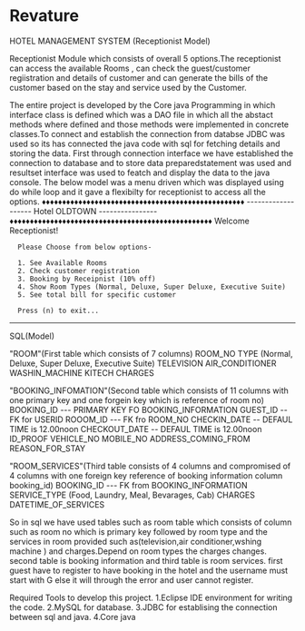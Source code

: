 # Revature
HOTEL MANAGEMENT SYSTEM (Receptionist Model)

Receptionist Module which consists of overall 5 options.The receptionist can access the available Rooms , can check the guest/customer regiistration and details of customer and can generate the bills of the customer based on the stay and service used by the Customer.

The entire project is developed by the Core java Programming in which interface class is defined which was a DAO file in which all the abstact methods where defined and those methods were implemented in concrete classes.To connect and establish the connection from databse JDBC was used so its has connected the java code with sql for fetching details and storing the data.
First through connection interface we have established the connection to database and to store data preparedstatement was used and resultset interface was used to featch and display the data to the java console.
The below model was a menu driven which was displayed using do while loop and it gave a flexibilty for receptionist to access all the options.
♦♦♦♦♦♦♦♦♦♦♦♦♦♦♦♦♦♦♦♦♦♦♦♦♦♦♦♦♦♦♦♦♦♦♦♦♦♦♦♦♦♦♦♦♦♦♦♦♦♦
------------------- Hotel OLDTOWN ----------------
♦♦♦♦♦♦♦♦♦♦♦♦♦♦♦♦♦♦♦♦♦♦♦♦♦♦♦♦♦♦♦♦♦♦♦♦♦♦♦♦♦♦♦♦♦♦♦♦♦♦
                  Welcome Receptionist!

      Please Choose from below options-

      1. See Available Rooms
      2. Check customer registration
      3. Booking by Receipnist (10% off)
      4. Show Room Types (Normal, Deluxe, Super Deluxe, Executive Suite)
      5. See total bill for specific customer

      Press (n) to exit...
---------------------------------------------------

SQL(Model)

"ROOM"(First table which consists of 7 columns)
ROOM_NO 
TYPE (Normal, Deluxe, Super Deluxe, Executive Suite)
TELEVISION
AIR_CONDITIONER
WASHIN_MACHINE
KITECH
CHARGES

"BOOKING_INFOMATION"(Second table which consists of 11 columns with one primary key and one forgein key which is reference of room no)
BOOKING_ID --- PRIMARY KEY FO BOOKING_INFORMATION
GUEST_ID -- FK for USERID
ROOOM_ID --- FK fro ROOM_NO
CHECKIN_DATE  -- DEFAUL TIME is 12.00noon
CHECKOUT_DATE -- DEFAUL TIME is 12.00noon
ID_PROOF
VEHICLE_NO
MOBILE_NO
ADDRESS_COMING_FROM
REASON_FOR_STAY

"ROOM_SERVICES"(Third table consists of 4  columns and compromised of 4 columns with one foreign key reference of booking information column booking_id)
BOOKING_ID --- FK from BOOKING_INFORMATION
SERVICE_TYPE (Food, Laundry, Meal, Bevarages, Cab)
CHARGES
DATETIME_OF_SERVICES  

So in sql we have used tables such as room table which consists of column such as room no which is primary key followed by room type and the services in room provided such as(television,air conditioner,wshing machine ) and charges.Depend on room types the charges changes.
second table is booking information and third table is room services.
first guest have to register to have booking in the hotel and the username must start with G else it will through the error and user cannot register.

Required Tools to develop this project.
1.Eclipse IDE environment for writing the code.
2.MySQL for database.
3.JDBC for establising the connection between sql and java.
4.Core java 
